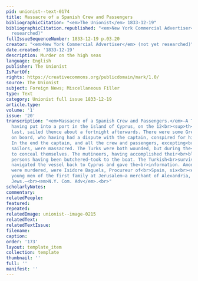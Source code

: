 ```yaml
---
pid: unionist--text-0174
title: Massacre of a Spanish Crew and Passengers
bibliographicCitation: "<em>The Unionist</em> 1833-12-19"
bibliographicCitation.republished: "<em>New York Commercial Advertiser</em> (not yet
  researched)"
fullIssueSequenceNumber: 1833-12-19 p.03.20
creator: "<em>New York Commercial Advertiser</em> (not yet researched)"
date.created: '1833-12-19'
description: Murder on the high seas
language: English
publisher: The Unionist
IsPartOf: 
rights: https://creativecommons.org/publicdomain/mark/1.0/
source: The Unionist
subject: Foreign News; Miscellaneous Filler
type: Text
category: Unionist full issue 1833-12-19
article.type: 
volume: '1'
issue: '20'
transcription: "<em>Massacre of a Spanish Crew and Passengers.</em>—A Turkish galliot
  having put into a port in the island of Cyprus, on the 12<br><sup>th</sup>of July
  last, sailed thence about a fortnight afterwards. There were some Greek<br>sailors
  on board, who having had a dispute with the captain, conspired for his<br>destruction.
  In the end the captain, and all the crew and passengers, excepting<br>two Turkish
  sailors, were massacred. The Turks were both wounded, but during the<br>mutiny contrived
  to conceal themselves. The mutineers, having accomplished their<br>bloody—sixteen
  persons having been butchered—took to the boat. The Turkish<br>survivors, thereupon
  navigated the vessel back to Cyprus and gave the<br>information. Among those who
  were murdered, were Isidore Baguels, Procureur of<br>Spain, six<br><em>religueses</em>—two
  young men of the first family at Jerusalem—a merchant of Alexandria, and<br>two
  Jews.—<br><em>N.Y. Com. Adv</em>.<br>"
scholarlyNotes: 
commentary: 
relatedPeople: 
featured: 
repeated: 
relatedImage: unionist--image-0215
relatedText: 
relatedTextIssue: 
filename: 
caption: 
order: '173'
layout: template_item
collection: template
thumbnail: ''
full: ''
manifest: ''
---
```

